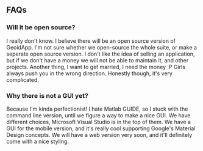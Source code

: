 

## FAQs

### Will it be open source?

I really don't know. I believe there will be an open source version of GeoidApp. I'm not sure whether we open-source the whole suite, or make a seperate open source version. I don't like the idea of selling an application, but if we don't have a money we will not be able to maintain it, and other projects. Another thing, I want to get married, I need the money :P Girls always push you in the wrong direction. Honestly though, it's very complicated.

### Why there is not a GUI yet?

Because I'm kinda perfectionist! I hate Matlab GUIDE, so I stuck with the command line version, until we figure a way to make a nice GUI. We have different choices, Microsoft Visual Studio is in the top of them. We have a GUI for the mobile version, and it's really cool supporting Google's Material Design concepts. We will have a web version very soon, and it'll definitely come with a nice styling.
